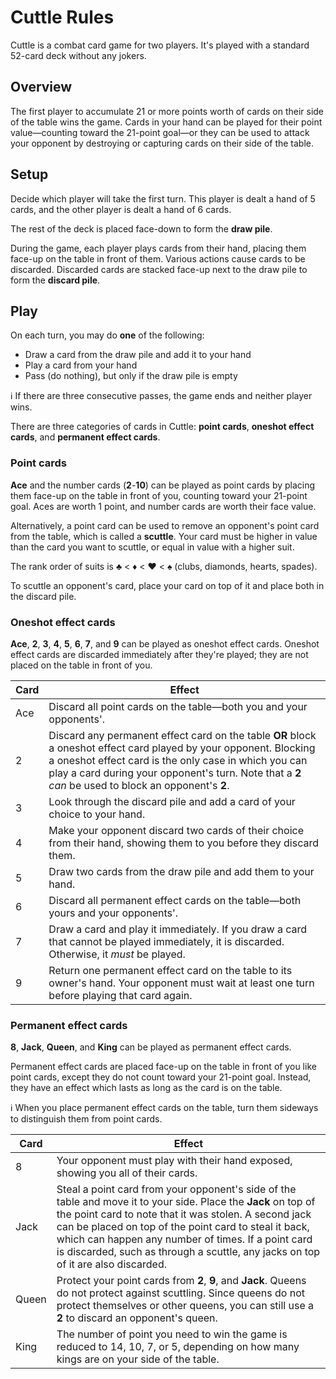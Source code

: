 # Cuttle Rules

Cuttle is a combat card game for two players. It's played with a standard
52-card deck without any jokers.

## Overview

The first player to accumulate 21 or more points worth of cards on their side
of the table wins the game. Cards in your hand can be played for their point
value—counting toward the 21-point goal—or they can be used to attack your
opponent by destroying or capturing cards on their side of the table.

## Setup

Decide which player will take the first turn. This player is dealt a hand of 5
cards, and the other player is dealt a hand of 6 cards.

The rest of the deck is placed face-down to form the **draw pile**.

During the game, each player plays cards from their hand, placing them face-up
on the table in front of them. Various actions cause cards to be discarded.
Discarded cards are stacked face-up next to the draw pile to form the **discard
pile**.

## Play

On each turn, you may do **one** of the following:

- Draw a card from the draw pile and add it to your hand
- Play a card from your hand
- Pass (do nothing), but only if the draw pile is empty

ℹ️ If there are three consecutive passes, the game ends and neither player wins.

There are three categories of cards in Cuttle: **point cards**, **oneshot
effect cards**, and **permanent effect cards**.

### Point cards

**Ace** and the number cards (**2**-**10**) can be played as point cards by
placing them face-up on the table in front of you, counting toward your
21-point goal. Aces are worth 1 point, and number cards are worth their face
value.

Alternatively, a point card can be used to remove an opponent's point card from
the table, which is called a **scuttle**. Your card must be higher in value
than the card you want to scuttle, or equal in value with a higher suit.

The rank order of suits is ♣️ < ♦️ < ♥️ < ♠️ (clubs, diamonds, hearts, spades).

To scuttle an opponent's card, place your card on top of it and place both in
the discard pile.

### Oneshot effect cards

**Ace**, **2**, **3**, **4**, **5**, **6**, **7**, and **9** can be played as
oneshot effect cards. Oneshot effect cards are discarded immediately after
they're played; they are not placed on the table in front of you.

| Card | Effect |
| --- | --- |
| Ace | Discard all point cards on the table—both you and your opponents'. |
| 2 | Discard any permanent effect card on the table **OR** block a oneshot effect card played by your opponent. Blocking a oneshot effect card is the only case in which you can play a card during your opponent's turn. Note that a **2** *can* be used to block an opponent's **2**. |
| 3 | Look through the discard pile and add a card of your choice to your hand. |
| 4 | Make your opponent discard two cards of their choice from their hand, showing them to you before they discard them. |
| 5 | Draw two cards from the draw pile and add them to your hand. |
| 6 | Discard all permanent effect cards on the table—both yours and your opponents'. |
| 7 | Draw a card and play it immediately. If you draw a card that cannot be played immediately, it is discarded. Otherwise, it *must* be played. |
| 9 | Return one permanent effect card on the table to its owner's hand. Your opponent must wait at least one turn before playing that card again. |
  
### Permanent effect cards

**8**, **Jack**, **Queen**, and **King** can be played as permanent effect
cards.

Permanent effect cards are placed face-up on the table in front of you like
point cards, except they do not count toward your 21-point goal. Instead, they
have an effect which lasts as long as the card is on the table.

ℹ️ When you place permanent effect cards on the table, turn them sideways to
distinguish them from point cards.

| Card | Effect |
| --- | --- |
| 8 | Your opponent must play with their hand exposed, showing you all of their cards. |
| Jack | Steal a point card from your opponent's side of the table and move it to your side. Place the **Jack** on top of the point card to note that it was stolen. A second jack can be placed on top of the point card to steal it back, which can happen any number of times. If a point card is discarded, such as through a scuttle, any jacks on top of it are also discarded. |
| Queen | Protect your point cards from **2**, **9**, and **Jack**. Queens do not protect against scuttling. Since queens do not protect themselves or other queens, you can still use a **2** to discard an opponent's queen. |
| King | The number of point you need to win the game is reduced to 14, 10, 7, or 5, depending on how many kings are on your side of the table. |
